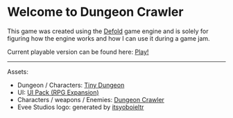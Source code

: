 # Welcome to Dungeon Crawler

This game was created using the [Defold]() game engine and is solely for figuring how the engine works and how I can use it during a game jam.

Current playable version can be found here: [Play!](https://theelk205.github.io/DungeonCrawler/)

---

Assets:

- Dungeon / Characters: [Tiny Dungeon](https://www.kenney.nl/assets/tiny-dungeon)
- UI: [UI Pack (RPG Expansion)](https://www.kenney.nl/assets/ui-pack-rpg-expansion)
- Characters / weapons / Enemies: [Dungeon Crawler](https://anokolisa.itch.io/dungeon-crawler-pixel-art-asset-pack)
- Evee Studios logo: generated by [itsyoboieltr](https://github.com/itsyoboieltr)